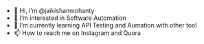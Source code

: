 - 👋 Hi, I’m @jaikishanmohanty
- 👀 I’m interested in Software Automation
- 🌱 I’m currently learning API Testing and Aumation with other tool
- 📫 How to reach me on Instagram and Quora

<!---
jaikishanmohanty/jaikishanmohanty is a ✨ special ✨ repository because its `README.md` (this file) appears on your GitHub profile.
You can click the Preview link to take a look at your changes.
--->
